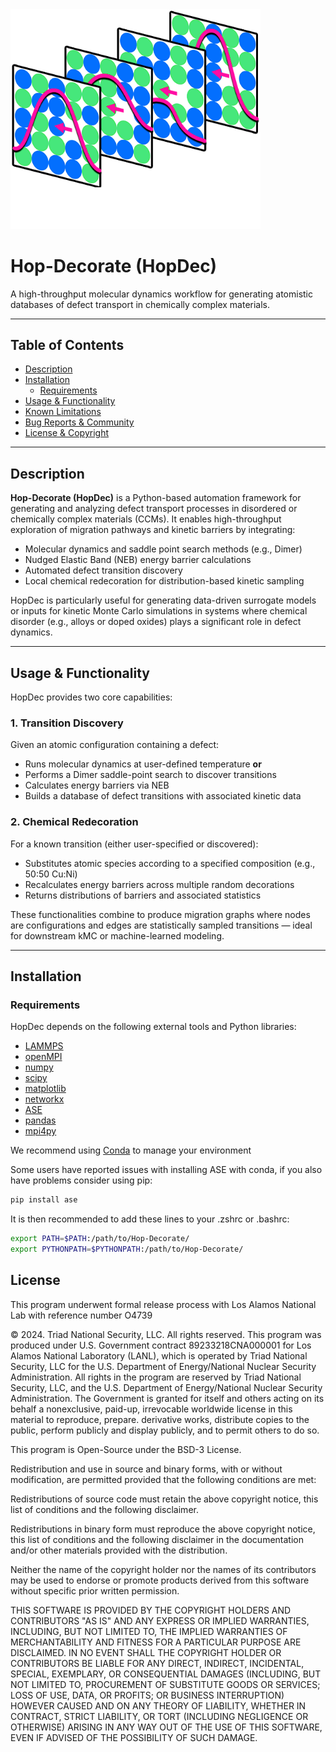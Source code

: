 <img src="assets/logo.png" alt="HopDec Logo" width="400"/>

# Hop-Decorate (HopDec)

A high-throughput molecular dynamics workflow for generating atomistic databases of defect transport in chemically complex materials.

---

## Table of Contents

- [Description](#description)
- [Installation](#installation)
  - [Requirements](#requirements)
- [Usage & Functionality](#usage--functionality)
- [Known Limitations](#known-limitations)
- [Bug Reports & Community](#bug-reports--community)
- [License & Copyright](#License)

---

## Description

**Hop-Decorate (HopDec)** is a Python-based automation framework for generating and analyzing defect transport processes in disordered or chemically complex materials (CCMs). It enables high-throughput exploration of migration pathways and kinetic barriers by integrating:

- Molecular dynamics and saddle point search methods (e.g., Dimer)
- Nudged Elastic Band (NEB) energy barrier calculations
- Automated defect transition discovery
- Local chemical redecoration for distribution-based kinetic sampling

HopDec is particularly useful for generating data-driven surrogate models or inputs for kinetic Monte Carlo simulations in systems where chemical disorder (e.g., alloys or doped oxides) plays a significant role in defect dynamics.

---

## Usage & Functionality

HopDec provides two core capabilities:

### 1. **Transition Discovery**
Given an atomic configuration containing a defect:

- Runs molecular dynamics at user-defined temperature **or**
- Performs a Dimer saddle-point search to discover transitions
- Calculates energy barriers via NEB
- Builds a database of defect transitions with associated kinetic data

### 2. **Chemical Redecoration**
For a known transition (either user-specified or discovered):

- Substitutes atomic species according to a specified composition (e.g., 50:50 Cu:Ni)
- Recalculates energy barriers across multiple random decorations
- Returns distributions of barriers and associated statistics

These functionalities combine to produce migration graphs where nodes are configurations and edges are statistically sampled transitions — ideal for downstream kMC or machine-learned modeling.

---

## Installation

### Requirements

HopDec depends on the following external tools and Python libraries:

- [LAMMPS](https://www.lammps.org)
- [openMPI](https://www.open-mpi.org)
- [numpy](https://numpy.org/)
- [scipy](https://scipy.org/)
- [matplotlib](https://matplotlib.org/)
- [networkx](https://networkx.org/)
- [ASE](https://wiki.fysik.dtu.dk/ase/)
- [pandas](https://pandas.pydata.org/)
- [mpi4py](https://mpi4py.readthedocs.io/)

We recommend using [Conda](https://docs.conda.io/en/latest/) to manage your environment

Some users have reported issues with installing ASE with conda, if you also have problems consider using pip:
```bash   
pip install ase
```

It is then recommended to add these lines to your .zshrc or .bashrc:  
```bash  
export PATH=$PATH:/path/to/Hop-Decorate/  
export PYTHONPATH=$PYTHONPATH:/path/to/Hop-Decorate/  
```

## License

This program underwent formal release process with Los Alamos National Lab 
with reference number O4739

© 2024. Triad National Security, LLC. All rights reserved.
This program was produced under U.S. Government contract 89233218CNA000001 for Los Alamos National Laboratory (LANL), which is operated by Triad National Security, LLC for the U.S. Department of Energy/National Nuclear Security Administration. All rights in the program are reserved by Triad National Security, LLC, and the U.S. Department of Energy/National Nuclear Security Administration. The Government is granted for itself and others acting on its behalf a nonexclusive, paid-up, irrevocable worldwide license in this material to reproduce, prepare. derivative works, distribute copies to the public, perform publicly and display publicly, and to permit others to do so.

This program is Open-Source under the BSD-3 License.
 
Redistribution and use in source and binary forms, with or without modification, are permitted provided that the following conditions are met:
 
Redistributions of source code must retain the above copyright notice, this list of conditions and the following disclaimer.
 
Redistributions in binary form must reproduce the above copyright notice, this list of conditions and the following disclaimer in the documentation and/or other materials provided with the distribution.
 
Neither the name of the copyright holder nor the names of its contributors may be used to endorse or promote products derived from this software without specific prior written permission.

THIS SOFTWARE IS PROVIDED BY THE COPYRIGHT HOLDERS AND CONTRIBUTORS "AS IS" AND ANY EXPRESS OR IMPLIED WARRANTIES, INCLUDING, BUT NOT LIMITED TO, THE IMPLIED WARRANTIES OF MERCHANTABILITY AND FITNESS FOR A PARTICULAR PURPOSE ARE DISCLAIMED. IN NO EVENT SHALL THE COPYRIGHT HOLDER OR CONTRIBUTORS BE LIABLE FOR ANY DIRECT, INDIRECT, INCIDENTAL, SPECIAL, EXEMPLARY, OR CONSEQUENTIAL DAMAGES (INCLUDING, BUT NOT LIMITED TO, PROCUREMENT OF SUBSTITUTE GOODS OR SERVICES; LOSS OF USE, DATA, OR PROFITS; OR BUSINESS INTERRUPTION) HOWEVER CAUSED AND ON ANY THEORY OF LIABILITY, WHETHER IN CONTRACT, STRICT LIABILITY, OR TORT (INCLUDING NEGLIGENCE OR OTHERWISE) ARISING IN ANY WAY OUT OF THE USE OF THIS SOFTWARE, EVEN IF ADVISED OF THE POSSIBILITY OF SUCH DAMAGE.


